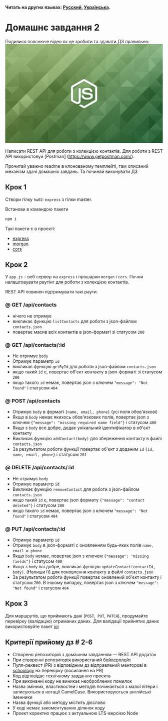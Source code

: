 **Читать на других языках: [Русский](README.md), [Українська](README.ua.md).**

# Домашнє завдання 2

Подивися пояснюче відео як це зробити та здавати ДЗ правильно: [![Title](./js.png)](https://www.youtube.com/watch?v=wabSW_sz_cM ' пояснення')

Написати REST API для роботи з колекцією контактів. Для роботи з REST API використовуй [Postman] (https://www.getpostman.com/).

Прочитай уважно readme в клонованому темплейті, там описаний механізм здачі домашніх завдань. Та починай виконувати ДЗ

## Крок 1

Створи гілку `hw02-express` з гілки master.

Встанови в командою пакети

```bash
npm i
```

Такі пакети є в проекті:

- [express](https://www.npmjs.com/package/express)
- [morgan](https://www.npmjs.com/package/morgan)
- [cors](https://www.npmjs.com/package/cors)

## Крок 2

У `app.js` – веб сервер на `express` і прошарки `morgan` і `cors`. Почни налаштовувати раутінг для роботи з колекцією контактів.

REST API повинен підтримувати такі раути.

### @ GET /api/contacts

- нічого не отримує
- викликає функцію `listContacts` для роботи з json-файлом `contacts.json`
- повертає масив всіх контактів в json-форматі зі статусом `200`

### @ GET /api/contacts/:id

- Не отримує `body`
- Отримує параметр `id`
- викликає функцію `getById` для роботи з json-файлом `contacts.json`
- якщо такий `id` є, повертає об'єкт контакту в json-форматі зі статусом `200`
- якщо такого `id` немає, повертає json з ключем `"message": "Not found"` і статусом `404`

### @ POST /api/contacts

- Отримує `body` в форматі `{name, email, phone}` (усі поля обов'язкові)
- Якщо в `body` немає якихось обов'язкових полів, повертає json з ключем `{"message": "missing required name field"}` і статусом `400`
- Якщо з `body` все добре, додає унікальний ідентифікатор в об'єкт контакту
- Викликає функцію `addContact(body)` для збереження контакту в файлі `contacts.json`
- За результатом роботи функції повертає об'єкт з доданим `id` `{id, name, email, phone}` і статусом `201`

### @ DELETE /api/contacts/:id

- Не отримує `body`
- Отримує параметр `id`
- Викликає функцію `removeContact` для роботи з json-файлом `contacts.json`
- якщо такий `id` є, повертає json формату `{"message": "contact deleted"}` і статусом `200`
- якщо такого `id` немає, повертає json з ключем `"message": "Not found"` і статусом `404`

### @ PUT /api/contacts/:id

- Отримує параметр `id`
- Отримує `body` в json-форматі c оновленням будь-яких полів `name, email и phone`
- Якщо `body` немає, повертає json з ключем `{"message": "missing fields"}` і статусом `400`
- Якщо з `body` всі добре, викликає функцію `updateContact(contactId, body)`. (Напиши її) для поновлення контакту в файлі `contacts.json`
- За результатом роботи функції повертає оновлений об'єкт контакту і статусом `200`. В іншому випадку, повертає json з ключем `"message": "Not found"` і статусом `404`

## Крок 3

Для маршрутів, що приймають дані (`POST`,` PUT`, `PATCH`), продумайте перевірку (валідацію) отриманих даних. Для валідації прийнятих даних використовуйте пакет [joi](https://github.com/sideway/joi)

## Критерії прийому дз # 2-6

- Створено репозиторій з домашнім завданням &mdash; REST API додаток
- При створенні репозиторія використаний [бойлерплейт](https://github.com/goitacademy/nodejs-homework-template)
- Пулл-реквест (PR) з відповідним дз відправлений менторові в [schoology](https://app.schoology.com/login) на перевірку (посилання на PR)
- Код відповідає технічному завданню проекта
- При виконанні коду не виникає необроблених помилок
- Назва змінних, властивостей і методів починається з малої літери і записуються в нотації CamelCase. Використовуються англійські іменники
- Назва функції або методу містить дієслово
- У коді немає закоментуваних ділянок коду
- Проект коректно працює з актуальною LTS-версією Node

